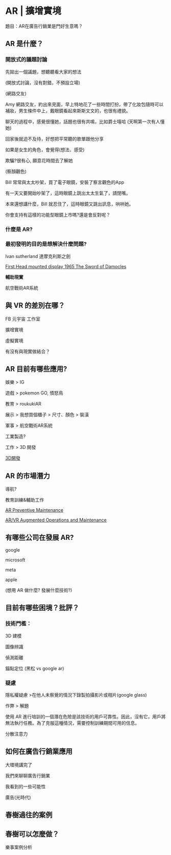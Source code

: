 # AR | 擴增實境

題目：AR在廣告行銷業是門好生意嗎？

## AR 是什麼？

### 開放式的議題討論

先拋出一個議題，想聽聽看大家的想法

(開放式討論，沒有對錯，不預設立場)

(網路交友)

Amy 網路交友，約出來見面，早上特地花了一些時間打扮，帶了化妝包隨時可以補妝，男生條件中上，戴眼鏡看起來斯斯文文的，也很有禮貌。

聊天的過程中，感覺很懂她，話題也很有共鳴，比如爵士嘻哈 (天啊第一次有人懂她)

回家後就迫不及待，好想把平常聽的歌單跟他分享

如果是女生的角色，會覺得(想法、感受)

欺騙?很有心, 願意花時間去了解她

(察顏觀色)

Bill 常常與太太吵架，買了電子眼鏡，安裝了察言觀色的App

有一天又要開始吵架了，這時眼鏡上跳出太太生氣了，請閉嘴。

本來還想講什麼，Bill 就忍住了，這時眼鏡又跳出訊息，哄哄她。

你會支持有這樣的功能型眼鏡上市嗎?還是會反對呢？

### 什麼是 AR?



### 最初發明的目的是想解決什麼問題?

Ivan sutherland 達摩克利斯之劍

[First Head mounted display 1965 The Sword of Damocles](https://www.youtube.com/watch?v=CjbILO8gSQw)

**輔助現實**

航空戰術AR系統

## 與 VR 的差別在哪？

FB 元宇宙 工作室

擴增實境

虛擬實境

有沒有與現實做結合？

## AR 目前有哪些應用?

娛樂 > IG

遊戲 > pokemon GO, 憤怒鳥

教育 > roukukiAR

展示 > 我想買個櫃子 > 尺寸、顏色 > 裝潢

軍事 > 航空戰術AR系統

工業製造?

工作 > 3D 開發

[3D開發](https://www.youtube.com/watch?v=GeyKB214oSc)

## AR 的市場潛力

導航?

教育訓練&輔助工作

[AR Preventive Maintenance](https://www.youtube.com/watch?v=-WTc3hN7YL8)

[AR/VR Augmented Operations and Maintenance](https://www.youtube.com/watch?v=1A1gQyebX_0)

## 有哪些公司在發展 AR?

google 

microsoft

meta

apple

(想用 AR 做什麼? 發展什麼技術?)

## 目前有哪些困境？批評？

### 技術門檻：

3D 建模

圖像辨識

偵測距離

錨點定位 (黑松 vs google ar)

### 疑慮

隱私權疑慮 >在他人未察覺的情況下錄製拍攝影片或相片(google glass)

作弊 > 解題

使用 AR 進行培訓的一個潛在危險是該技術的用戶可靠性。因此，沒有它，用戶將無法執行任務。為了克服這種情況，需要控制訓練期間可用的信息。

分散注意力

## 如何在廣告行銷業應用

大環境講完了

我們來聊聊廣告行銷業

我看到的一些可能性

廣告(光時代)

## 春樹過往的案例

## 春樹可以怎麼做？

樂事案例分析
